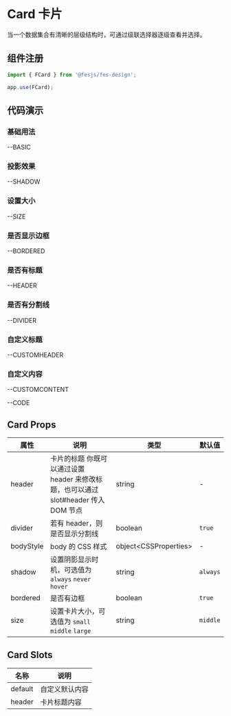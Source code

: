 # Card 卡片

当一个数据集合有清晰的层级结构时，可通过级联选择器逐级查看并选择。

## 组件注册

```js
import { FCard } from '@fesjs/fes-design';

app.use(FCard);
```

## 代码演示

### 基础用法

--BASIC

### 投影效果

--SHADOW

### 设置大小

--SIZE

### 是否显示边框

--BORDERED

### 是否有标题

--HEADER

### 是否有分割线

--DIVIDER

### 自定义标题

--CUSTOMHEADER

### 自定义内容

--CUSTOMCONTENT

--CODE

## Card Props

| 属性      | 说明                                                                                | 类型                    | 默认值   |
| --------- | ----------------------------------------------------------------------------------- | ----------------------- | -------- |
| header    | 卡片的标题 你既可以通过设置 header 来修改标题，也可以通过 slot#header 传入 DOM 节点 | string                  | -        |
| divider   | 若有 header，则是否显示分割线                                                       | boolean                 | `true`   |
| bodyStyle | body 的 CSS 样式                                                                    | object\<CSSProperties\> | -        |
| shadow    | 设置阴影显示时机，可选值为 `always` `never` `hover`                                 | string                  | `always` |
| bordered  | 是否有边框                                                                          | boolean                 | `true`   |
| size      | 设置卡片大小，可选值为 `small` `middle` `large`                                     | string                  | `middle` |

## Card Slots

| 名称    | 说明           |
| ------- | -------------- |
| default | 自定义默认内容 |
| header  | 卡片标题内容   |
